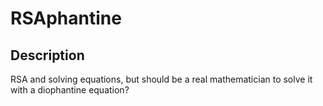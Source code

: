 # RSAphantine
## Description

RSA and solving equations, but should be a real mathematician to solve it with a diophantine equation?

